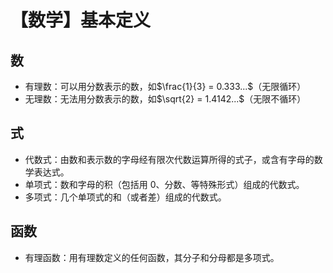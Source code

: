 # 【数学】基本定义

## 数

- 有理数：可以用分数表示的数，如$\frac{1}{3} = 0.333...$（无限循环）
- 无理数：无法用分数表示的数，如$\sqrt{2} = 1.4142...$（无限不循环）

## 式

- 代数式：由数和表示数的字母经有限次代数运算所得的式子，或含有字母的数学表达式。
- 单项式：数和字母的积（包括用 0、分数、等特殊形式）组成的代数式。
- 多项式：几个单项式的和（或者差）组成的代数式。

## 函数

- 有理函数：用有理数定义的任何函数，其分子和分母都是多项式。